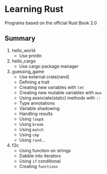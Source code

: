 # Learning Rust
Programs based on the official Rust Book 2.0

## Summary

1. hello_world
	* Use println
2. hello_cargo
	* Use cargo package manager
3. guessing_game
	* Use external crate(rand)
	* Defining a trait
	* Creating new variables with `let`
	* Creating new mutable variables with `mux`
	* Using associate(static) methods with `::`
	* Type annotations
	* Variable shadowing
	* Handling results
	* Using `loop`s
	* Using `break`
	* Using `match`
	* Using `cmp`
	* Using `rand`...
4. f2c
	* Using function on strings
	* Dabble into iterators
	* Using `if` conditional
	* Creating `functions`

